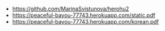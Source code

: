 * https://github.com/MarinaSvistunova/herohu2
* https://peaceful-bayou-77743.herokuapp.com/static.pdf
* https://peaceful-bayou-77743.herokuapp.com/korean.pdf
